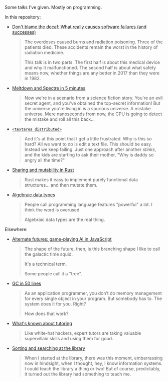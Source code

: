 Some talks I've given. Mostly on programming.

In this repository:

*   [Don't blame the decaf: What really causes software failures (and successes)](blame/blame.md)

    > The overdoses caused burns and radiation poisoning.
    > Three of the patients died.
    > These accidents remain the worst in the history of radiation medicine.
    >
    > This talk is in two parts.
    > The first half is about this medical device and why it malfunctioned.
    > The second half is about what safety means now,
    > whether things are any better in 2017 than they were in 1982.

*   [Meltdown and Spectre in 5 minutes](meltdown-spectre/meltdown-spectre.md)

    > Now we're in a scenario from a science fiction story. You're an
    > evil secret agent, and you've obtained the top-secret information!
    > But the universe you're living in is a spurious universe. A
    > mistake universe. Mere nanoseconds from now, the CPU is going to
    > detect the mistake and roll all this back...

*   [`<textarea distributed>`](textarea-distributed/textarea-distributed.md)

    > And it's at this point that I get a little frustrated. Why is this
    > so hard? All we want to do is edit a text file. This should be
    > easy. Instead we keep failing. Just one approach after another
    > *stinks,* and the kids are starting to ask their mother, "Why is
    > daddy so angry all the time?"

*   [Sharing and mutability in Rust](rust-mutability/rust-mutability.md)

    > Rust makes it easy to implement purely functional data
    > structures... and then mutate them.

*   [Algebraic data types](algebraic-data-types/adts.md)

    > People call programming language features "powerful" a lot.
    > I think the word is overused.
    >
    > Algebraic data types are the real thing.

Elsewhere:

*   [Alternate futures: game-playing AI in JavaScript](https://github.com/jorendorff/game-playing/blob/master/talk.md)

    > The shape of the future, then, is this branching shape
    > I like to call the galactic time squid.
    >
    > It's a technical term.
    >
    > Some people call it a "tree".

*   [GC in 50 lines](https://github.com/jorendorff/gc-in-50-lines)

    > As an application programmer, you don’t do memory management for
    > every single object in your program. But somebody has to. The
    > system does it for you. Right?
    >
    > How does that work?

*   [What's known about tutoring](http://jorendorff.github.io/hackday/2013/tutoring/)

    > Like white-hat hackers, expert tutors are taking valuable
    > supervillain skills and using them for good.

*   [Sorting and searching at the library](http://jorendorff.github.io/hackday/2012/library/)

    > When I started at the library, there was this moment, embarrassing
    > now in hindsight, when I thought, hey, I know information
    > systems. I could teach the library a thing or two! But of course,
    > predictably, it turned out the library had something to teach me.

